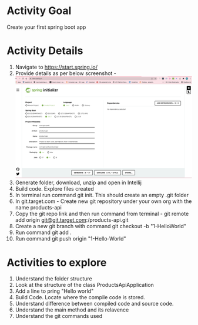 # Activity Goal

Create your first spring boot app

# Activity Details

1. Navigate to https://start.spring.io/
2. Provide details as per below screenshot - ![Screenshot](SpringBootProjectGeneration.png)
3. Generate folder, download, unzip and open in Intellij
4. Build code. Explore files created
5. In terminal run command git init. This should create an empty .git folder
6. In git.target.com - Create new git repository under your own org with the name products-api
7. Copy the git repo link and then run command from terminal - git remote add origin git@git.target.com:<Org name>/products-api.git
8. Create a new git branch with command git checkout -b "1-HelloWorld"
9. Run command git add . 
10. Run command git push origin "1-Hello-World"

# Activities to explore
1. Understand the folder structure
2. Look at the structure of the class ProductsApiApplication
3. Add a line to pring "Hello world"
4. Build Code. Locate where the compile code is stored.
5. Understand difference between compiled code and source code.
6. Understand the main method and its relavence
7. Understand the git commands used